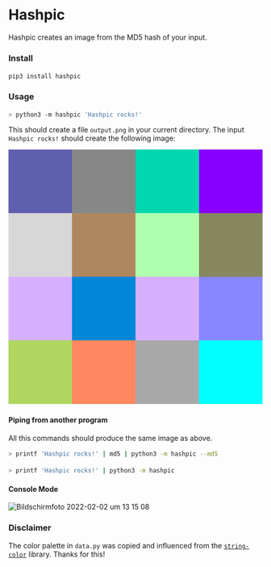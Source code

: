 # Hashpic

Hashpic creates an image from the MD5 hash of your input.

### Install

`pip3 install hashpic`

### Usage

```bash
> python3 -m hashpic 'Hashpic rocks!'
```

This should create a file `output.png` in your current directory. 
The input `Hashpic rocks!` should create the following image:

![hashpic image](./docs/rocks.png)

#### Piping from another program

All this commands should produce the same image as above.

```bash
> printf 'Hashpic rocks!' | md5 | python3 -m hashpic --md5

> printf 'Hashpic rocks!' | python3 -m hashpic
```

#### Console Mode

<img width="1288" alt="Bildschirmfoto 2022-02-02 um 13 15 08" src="https://user-images.githubusercontent.com/26602940/152152075-d76d66d4-0ff0-4a75-a622-3bd6febcc52f.png">

### Disclaimer

The color palette in `data.py` was copied and influenced from the [`string-color`](https://pypi.org/project/string-color/) library. 
Thanks for this!
